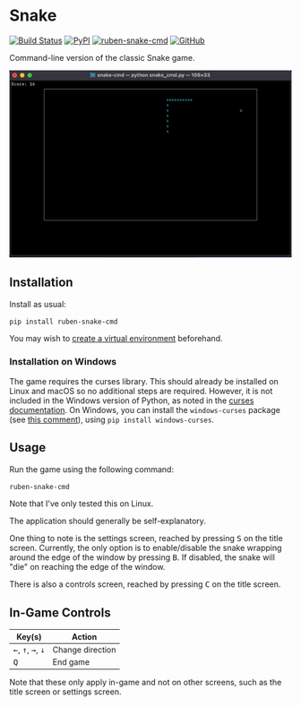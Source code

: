 # Snake

[![Build Status](https://travis-ci.com/Ruben9922/snake-cmd.svg?branch=master)](https://travis-ci.com/Ruben9922/snake-cmd)
[![PyPI](https://img.shields.io/pypi/v/ruben-snake-cmd)](https://pypi.org/project/ruben-snake-cmd/)
[![ruben-snake-cmd](https://snapcraft.io//ruben-snake-cmd/badge.svg)](https://snapcraft.io/ruben-snake-cmd)
[![GitHub](https://img.shields.io/github/license/Ruben9922/snake-cmd)](https://github.com/Ruben9922/snake-cmd/blob/master/LICENSE)

Command-line version of the classic Snake game.

![GIF showing gameplay](https://raw.githubusercontent.com/Ruben9922/snake-cmd/master/screenshot.gif)

## Installation

Install as usual:

```bash
pip install ruben-snake-cmd
```

You may wish to [create a virtual environment](https://docs.python.org/3/tutorial/venv.html#creating-virtual-environments) beforehand.

### Installation on Windows
The game requires the curses library. This should already be installed on Linux and macOS so no additional steps are required. However, it is not included in the Windows version of Python, as noted in the [curses documentation](https://docs.python.org/3.7/howto/curses.html#what-is-curses). On Windows, you can install the `windows-curses` package (see [this comment](https://gist.github.com/sanchitgangwar/2158089#gistcomment-3029530)), using `pip install windows-curses`.

## Usage
Run the game using the following command:
```bash
ruben-snake-cmd
```
Note that I've only tested this on Linux.

The application should generally be self-explanatory.

One thing to note is the settings screen, reached by pressing <kbd>S</kbd> on the title screen. Currently, the only option is to enable/disable the snake wrapping around the edge of the window by pressing <kbd>B</kbd>. If disabled, the snake will "die" on reaching the edge of the window.

There is also a controls screen, reached by pressing <kbd>C</kbd> on the title screen.

## In-Game Controls

| Key(s) | Action |
|-------------------------------------------------------|------------------|
| <kbd>←</kbd>, <kbd>↑</kbd>, <kbd>→</kbd>, <kbd>↓</kbd> | Change direction |
| <kbd>Q</kbd> | End game |

Note that these only apply in-game and not on other screens, such as the title screen or settings screen.
